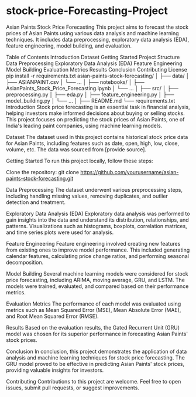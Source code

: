 # stock-price-Forecasting-Project
Asian Paints Stock Price Forecasting
This project aims to forecast the stock prices of Asian Paints using various data analysis and machine learning techniques. It includes data preprocessing, exploratory data analysis (EDA), feature engineering, model building, and evaluation.

Table of Contents
Introduction
Dataset
Getting Started
Project Structure
Data Preprocessing
Exploratory Data Analysis (EDA)
Feature Engineering
Model Building
Evaluation Metrics
Results
Conclusion
Contributing
License pip install -r requirements.txt asian-paints-stock-forecasting/ │ ├── data/ │ ├── ASIANPAINT.csv │ └── ... │ ├── notebooks/ │ ├── AsianPaints_Stock_Price_Forecasting.ipynb │ └── ... │ ├── src/ │ ├── preprocessing.py │ ├── eda.py │ ├── feature_engineering.py │ ├── model_building.py │ └── ... │ ├── README.md └── requirements.txt
Introduction
Stock price forecasting is an essential task in financial analysis, helping investors make informed decisions about buying or selling stocks. This project focuses on predicting the stock prices of Asian Paints, one of India's leading paint companies, using machine learning models.

Dataset
The dataset used in this project contains historical stock price data for Asian Paints, including features such as date, open, high, low, close, volume, etc. The data was sourced from [provide source].

Getting Started
To run this project locally, follow these steps:

Clone the repository:
git clone https://github.com/yourusername/asian-paints-stock-forecasting.git

Data Preprocessing
The dataset underwent various preprocessing steps, including handling missing values, removing duplicates, and outlier detection and treatment.

Exploratory Data Analysis (EDA)
Exploratory data analysis was performed to gain insights into the data and understand its distribution, relationships, and patterns. Visualizations such as histograms, boxplots, correlation matrices, and time series plots were used for analysis.

Feature Engineering
Feature engineering involved creating new features from existing ones to improve model performance. This included generating calendar features, calculating price change ratios, and performing seasonal decomposition.

Model Building
Several machine learning models were considered for stock price forecasting, including ARIMA, moving average, GRU, and LSTM. The models were trained, evaluated, and compared based on their performance metrics.

Evaluation Metrics
The performance of each model was evaluated using metrics such as Mean Squared Error (MSE), Mean Absolute Error (MAE), and Root Mean Squared Error (RMSE).

Results
Based on the evaluation results, the Gated Recurrent Unit (GRU) model was chosen for its superior performance in forecasting Asian Paints' stock prices.

Conclusion
In conclusion, this project demonstrates the application of data analysis and machine learning techniques for stock price forecasting. The GRU model proved to be effective in predicting Asian Paints' stock prices, providing valuable insights for investors.

Contributing
Contributions to this project are welcome. Feel free to open issues, submit pull requests, or suggest improvements.
